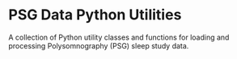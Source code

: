 # PSG Data Python Utilities
A collection of Python utility classes and functions for loading and processing Polysomnography (PSG) sleep study data.
